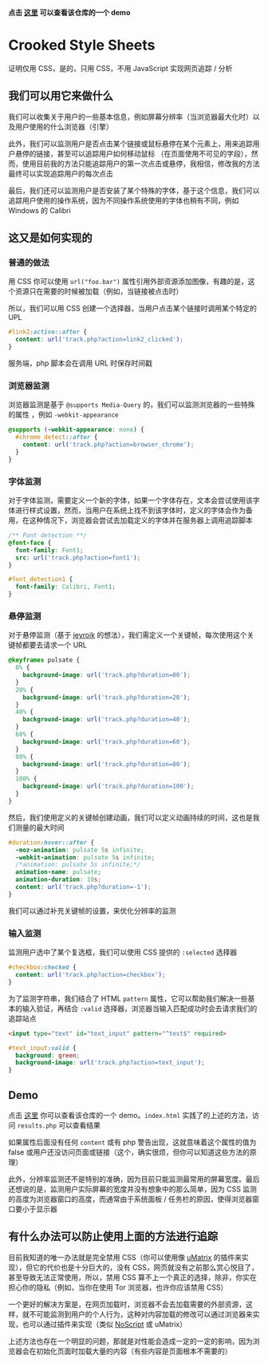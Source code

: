 **点击 [这里](http://crookedss.bplaced.net/) 可以查看该仓库的一个 demo**

# Crooked Style Sheets

证明仅用 CSS，是的，只用 CSS，不用 JavaScript 实现网页追踪 / 分析

## 我们可以用它来做什么

我们可以收集关于用户的一些基本信息，例如屏幕分辨率（当浏览器最大化时）以及用户使用的什么浏览器（引擎）

此外，我们可以监测用户是否点击某个链接或鼠标悬停在某个元素上，用来追踪用户悬停的链接，甚至可以追踪用户如何移动鼠标 （在页面使用不可见的字段），然而，使用目前我的方法只能追踪用户的第一次点击或悬停，我相信，修改我的方法最终可以实现追踪用户的每次点击

最后，我们还可以监测用户是否安装了某个特殊的字体，基于这个信息，我们可以追踪用户使用的操作系统，因为不同操作系统使用的字体也稍有不同，例如 Windows 的 Calibri

## 这又是如何实现的

### 普通的做法

用 CSS 你可以使用 `url("foo.bar")` 属性引用外部资源添加图像，有趣的是，这个资源只在需要的时候被加载（例如，当链接被点击时）

所以，我们可以用 CSS 创建一个选择器，当用户点击某个链接时调用某个特定的 UPL

```css
#link2:active::after {
  content: url('track.php?action=link2_clicked');
}
```

服务端，php 脚本会在调用 URL 时保存时间戳

### 浏览器监测

浏览器监测是基于 `@supports Media-Query` 的，我们可以监测浏览器的一些特殊的属性
，例如 `-webkit-appearance`

```css
@supports (-webkit-appearance: none) {
  #chrome_detect::after {
    content: url('track.php?action=browser_chrome');
  }
}
```

### 字体监测

对于字体监测，需要定义一个新的字体，如果一个字体存在，文本会尝试使用该字体进行样式设置，然而，当用户在系统上找不到该字体时，定义的字体会作为备用，在这种情况下，浏览器会尝试去加载定义的字体并在服务器上调用追踪脚本

```css
/** Font detection **/
@font-face {
  font-family: Font1;
  src: url('track.php?action=font1');
}

#font_detection1 {
  font-family: Calibri, Font1;
}
```

### 悬停监测

对于悬停监测（基于 [jeyroik](https://github.com/jeyroik) 的想法），我们需定义一个关键帧，每次使用这个关键帧都要去请求一个 URL

```css
@keyframes pulsate {
  0% {
    background-image: url('track.php?duration=00');
  }
  20% {
    background-image: url('track.php?duration=20');
  }
  40% {
    background-image: url('track.php?duration=40');
  }
  60% {
    background-image: url('track.php?duration=60');
  }
  80% {
    background-image: url('track.php?duration=80');
  }
  100% {
    background-image: url('track.php?duration=100');
  }
}
```

然后，我们使用定义的关键帧创建动画，我们可以定义动画持续的时间，这也是我们测量的最大时间

```css
#duration:hover::after {
  -moz-animation: pulsate 5s infinite;
  -webkit-animation: pulsate 5s infinite;
  /*animation: pulsate 5s infinite;*/
  animation-name: pulsate;
  animation-duration: 10s;
  content: url('track.php?duration=-1');
}
```

我们可以通过补充关键帧的设置，来优化分辨率的监测

### 输入监测

监测用户选中了某个复选框，我们可以使用 CSS 提供的 `:selected` 选择器

```css
#checkbox:checked {
  content: url('track.php?action=checkbox');
}
```

为了监测字符串，我们结合了 HTML `pattern` 属性，它可以帮助我们解决一些基本的输入验证，再结合 `:valid` 选择器，浏览器当输入匹配成功时会去请求我们的追踪站点

```html
<input type="text" id="text_input" pattern="^test$" required>
```

```css
#text_input:valid {
  background: green;
  background-image: url('track.php?action=text_input');
}
```

## Demo

点击 [这里](http://crookedss.bplaced.net/) 你可以查看该仓库的一个 demo。`index.html` 实践了的上述的方法，访问 `results.php` 可以查看结果

如果属性后面没有任何 `content` 或有 php 警告出现，这就意味着这个属性的值为 false 或用户还没访问页面或链接（这个，确实很烦，但你可以知道这些方法的原理）

此外，分辨率监测还不是特别的准确，因为目前只能监测最常用的屏幕宽度。最后还想说的是，监测用户实际屏幕的宽度并没有想象中的那么简单，因为 CSS 监测的高度为浏览器窗口的高度，而通常由于系统面板 / 任务栏的原因，使得浏览器窗口要小于显示器

## 有什么办法可以防止使用上面的方法进行追踪

目前我知道的唯一办法就是完全禁用 CSS（你可以使用像
[uMatrix](https://github.com/gorhill/uMatrix) 的插件来实现），但它的代价也是十分巨大的，没有 CSS，网页就没有之前那么赏心悦目了，甚至导致无法正常使用，所以，禁用 CSS 算不上一个真正的选择，除非，你实在担心你的隐私（例如，当你在使用 Tor 浏览器，也许你应该禁用 CSS）

一个更好的解决方案是，在网页加载时，浏览器不会去加载需要的外部资源，这样，就不可能监测到用户的个人行为，这种对内容加载的修改可以通过浏览器来实现，也可以通过插件来实现（类似 [NoScript](https://noscript.net/) 或 uMatrix）

上述方法也存在一个明显的问题，那就是对性能会造成一定的一定的影响，因为浏览器会在初始化页面时加载大量的内容（有些内容是页面根本不需要的）
